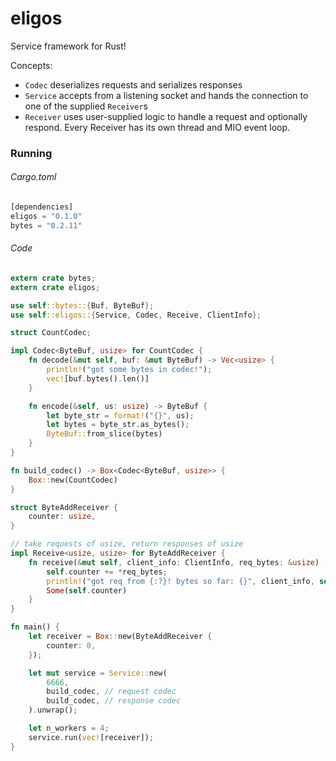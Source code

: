 # eligos
Service framework for Rust!

Concepts:
* `Codec` deserializes requests and serializes responses
* `Service` accepts from a listening socket and hands the connection to one of the supplied `Receiver`s
* `Receiver` uses user-supplied logic to handle a request and optionally respond.  Every Receiver has its own thread and MIO event loop.

### Running
###### Cargo.toml
```rust
[dependencies]
eligos = "0.1.0"
bytes = "0.2.11"
```
###### Code
```rust
extern crate bytes;
extern crate eligos;

use self::bytes::{Buf, ByteBuf};
use self::eligos::{Service, Codec, Receive, ClientInfo};

struct CountCodec;

impl Codec<ByteBuf, usize> for CountCodec {
    fn decode(&mut self, buf: &mut ByteBuf) -> Vec<usize> {
        println!("got some bytes in codec!");
        vec![buf.bytes().len()]
    }

    fn encode(&self, us: usize) -> ByteBuf {
        let byte_str = format!("{}", us);
        let bytes = byte_str.as_bytes();
        ByteBuf::from_slice(bytes)
    }
}

fn build_codec() -> Box<Codec<ByteBuf, usize>> {
    Box::new(CountCodec)
}

struct ByteAddReceiver {
    counter: usize,
}

// take requests of usize, return responses of usize
impl Receive<usize, usize> for ByteAddReceiver {
    fn receive(&mut self, client_info: ClientInfo, req_bytes: &usize) -> Option<usize> {
        self.counter += *req_bytes;
        println!("got req from {:?}! bytes so far: {}", client_info, self.counter);
        Some(self.counter)
    }
}

fn main() {
    let receiver = Box::new(ByteAddReceiver {
        counter: 0,
    });

    let mut service = Service::new(
        6666,
        build_codec, // request codec
        build_codec, // response codec
    ).unwrap();

    let n_workers = 4;
    service.run(vec![receiver]);
}
```
